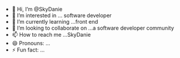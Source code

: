 - 👋 Hi, I’m @SkyDanie
- 👀 I’m interested in ... software developer 
- 🌱 I’m currently learning ...front end
- 💞️ I’m looking to collaborate on ...a software developer community 
- 📫 How to reach me ...SkyDanie
- 😄 Pronouns: ...
- ⚡ Fun fact: ...

<!---
SkyDanie/SkyDanie is a ✨ special ✨ repository because its `README.md` (this file) appears on your GitHub profile.
You can click the Preview link to take a look at your changes.
--->
